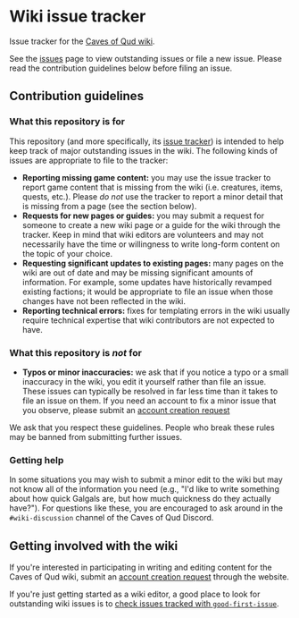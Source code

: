 # Wiki issue tracker

Issue tracker for the [Caves of Qud wiki](https://wiki.cavesofqud.com/).

See the [issues](/../../issues) page to view outstanding issues or file a new
issue. Please read the contribution guidelines below before filing an issue.

## Contribution guidelines

### What this repository is for

This repository (and more specifically, its [issue tracker](/../../issues)) is
intended to help keep track of major outstanding issues in the wiki. The
following kinds of issues are appropriate to file to the tracker:

- **Reporting missing game content:** you may use the issue tracker to report
  game content that is missing from the wiki (i.e. creatures, items, quests,
  etc.). Please _do not_ use the tracker to report a minor detail that is
  missing from a page (see the section below).
- **Requests for new pages or guides:** you may submit a request for someone to
  create a new wiki page or a guide for the wiki through the tracker. Keep in
  mind that wiki editors are volunteers and may not necessarily have the time or
  willingness to write long-form content on the topic of your choice.
- **Requesting significant updates to existing pages:** many pages on the wiki
  are out of date and may be missing significant amounts of information. For
  example, some updates have historically revamped existing factions; it would
  be appropriate to file an issue when those changes have not been reflected in
  the wiki.
- **Reporting technical errors:** fixes for templating errors in the wiki
  usually require technical expertise that wiki contributors are not expected to
  have.

### What this repository is _not_ for

- **Typos or minor inaccuracies:** we ask that if you notice a typo or a small
  inaccuracy in the wiki, you edit it yourself rather than file an issue. These
  issues can typically be resolved in far less time than it takes to file an
  issue on them. If you need an account to fix a minor issue that you observe,
  please submit an [account creation
  request](https://wiki.cavesofqud.com/wiki/Special:RequestAccount) 

We ask that you respect these guidelines. People who break these rules may be
banned from submitting further issues.

### Getting help

In some situations you may wish to submit a minor edit to the wiki but may not
know all of the information you need (e.g., "I'd like to write something about
how quick Galgals are, but how much quickness do they actually have?"). For
questions like these, you are encouraged to ask around in the `#wiki-discussion`
channel of the Caves of Qud Discord.

## Getting involved with the wiki

If you're interested in participating in writing and editing content for the
Caves of Qud wiki, submit an [account creation
request](https://wiki.cavesofqud.com/wiki/Special:RequestAccount) through the
website.

If you're just getting started as a wiki editor, a good place to look for
outstanding wiki issues is to [check issues tracked with
`good-first-issue`](/../../issues?q=is%3Aissue+is%3Aopen+label%3A%22good+first+issue%22).

